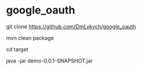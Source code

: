 # google_oauth
git clone https://github.com/DmLvkvch/google_oauth

mvn clean package

cd target

java -jar demo-0.0.1-SNAPSHOT.jar
